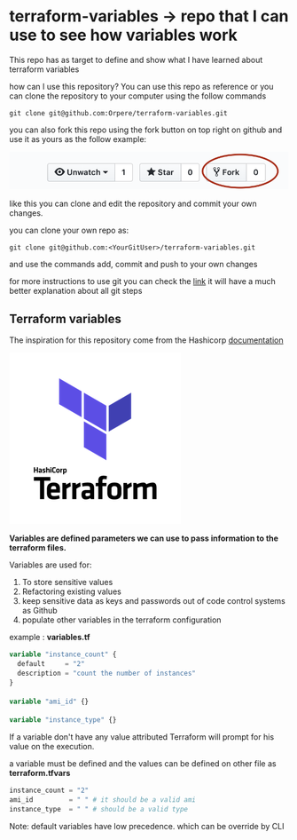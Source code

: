 
# terraform-variables -> repo that I can use to see how variables work

This repo has as target to define and show what I have learned about terraform variables

how can I use this repository?
You can use this repo as reference or you can clone the repository to your computer using the follow commands

```git
git clone git@github.com:Orpere/terraform-variables.git
```

you can also fork this repo using the fork button on top right on github and use it as yours as the follow example:

![fork](fork.png)

like this you can clone and edit the repository and commit your own changes.

you can clone your own repo as:

```git
git clone git@github.com:<YourGitUser>/terraform-variables.git
```

and use the commands add, commit and push to your own changes

for more instructions to use git you can check the [link](https://rogerdudler.github.io/git-guide/) it will have a much better explanation about all git steps

## Terraform variables

The inspiration for this repository come from the Hashicorp [documentation](https://www.terraform.io/docs/configuration-0-11/variables.html)

![terraform](terraform.png)

**Variables are defined parameters we can use to pass information to the terraform files.**

Variables are used for:

  1) To store sensitive values
  2) Refactoring existing values
  3) keep sensitive data as keys and passwords out of code control systems as Github
  4) populate other variables in the terraform configuration

example : **variables.tf**

```terraform
variable "instance_count" {
  default     = "2"
  description = "count the number of instances"
}

variable "ami_id" {}

variable "instance_type" {}
```

If a variable don't have any value attributed Terraform will prompt for his value on the execution.

a variable must be defined and the values can be defined on other file as **terraform.tfvars**

```terraform
instance_count = "2"
ami_id         = " " # it should be a valid ami
instance_type  = " " # should be a valid type
```

Note: default variables have low precedence. which can be override by CLI
